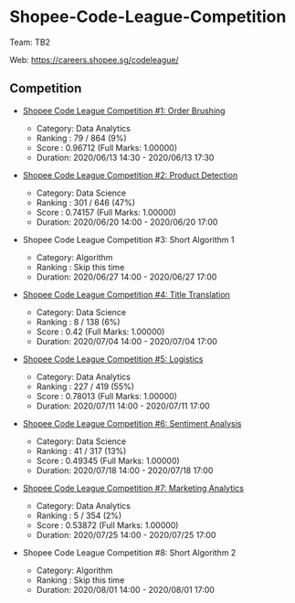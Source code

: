 # Shopee-Code-League-Competition

Team: TB2

Web: https://careers.shopee.sg/codeleague/

## Competition
- [Shopee Code League Competition #1: Order Brushing](https://www.kaggle.com/c/open-2-shopee-code-league-order-brushing/leaderboard)
    - Category: Data Analytics
    - Ranking : 79 / 864 (9%) 
    - Score : 0.96712 (Full Marks: 1.00000)
    - Duration: 2020/06/13 14:30 - 2020/06/13 17:30

- [Shopee Code League Competition #2: Product Detection](https://www.kaggle.com/c/shopee-product-detection-open/leaderboard)
    - Category: Data Science
    - Ranking : 301 / 646 (47%) 
    - Score : 0.74157 (Full Marks: 1.00000)
    - Duration: 2020/06/20 14:00 - 2020/06/20 17:00

- Shopee Code League Competition #3: Short Algorithm 1 
    - Category: Algorithm
    - Ranking : Skip this time
    - Duration: 2020/06/27 14:00 - 2020/06/27 17:00

- [Shopee Code League Competition #4: Title Translation](https://careers.shopee.sg/codeleague/title_translation_challenge)
    - Category: Data Science
    - Ranking : 8 / 138 (6%) 
    - Score : 0.42 (Full Marks: 1.00000)
    - Duration: 2020/07/04 14:00 - 2020/07/04 17:00

- [Shopee Code League Competition #5: Logistics](https://www.kaggle.com/c/open-shopee-code-league-logistic)
    - Category: Data Analytics
    - Ranking : 227 / 419 (55%) 
    - Score : 0.78013 (Full Marks: 1.00000)
    - Duration: 2020/07/11 14:00 - 2020/07/11 17:00
    
- [Shopee Code League Competition #6: Sentiment Analysis](https://www.kaggle.com/c/shopee-sentiment-analysis)
    - Category: Data Science
    - Ranking : 41 / 317 (13%) 
    - Score : 0.49345 (Full Marks: 1.00000)
    - Duration: 2020/07/18 14:00 - 2020/07/18 17:00
    
- [Shopee Code League Competition #7: Marketing Analytics](https://www.kaggle.com/c/open-shopee-code-league-marketing-analytics/leaderboard)
    - Category: Data Analytics
    - Ranking : 5 / 354 (2%) 
    - Score : 0.53872 (Full Marks: 1.00000)
    - Duration: 2020/07/25 14:00 - 2020/07/25 17:00

- Shopee Code League Competition #8: Short Algorithm 2
    - Category: Algorithm
    - Ranking : Skip this time
    - Duration: 2020/08/01 14:00 - 2020/08/01 17:00
